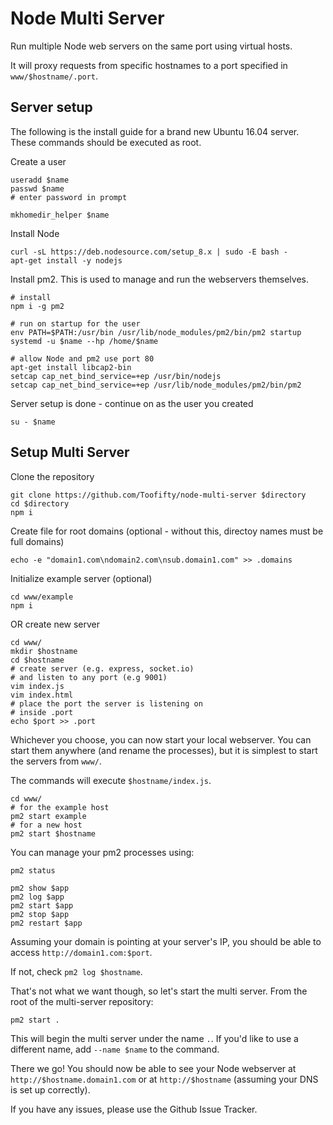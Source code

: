 Node Multi Server
=================

Run multiple Node web servers on the same port using virtual hosts.

It will proxy requests from specific hostnames to a port specified in `www/$hostname/.port`.

## Server setup

The following is the install guide for a brand new Ubuntu 16.04 server. These commands should be executed as root.

Create a user

```shell
useradd $name
passwd $name
# enter password in prompt

mkhomedir_helper $name
```

Install Node

```shell
curl -sL https://deb.nodesource.com/setup_8.x | sudo -E bash -
apt-get install -y nodejs
```

Install pm2. This is used to manage and run the webservers themselves.

```shell
# install
npm i -g pm2

# run on startup for the user
env PATH=$PATH:/usr/bin /usr/lib/node_modules/pm2/bin/pm2 startup systemd -u $name --hp /home/$name

# allow Node and pm2 use port 80
apt-get install libcap2-bin
setcap cap_net_bind_service=+ep /usr/bin/nodejs
setcap cap_net_bind_service=+ep /usr/lib/node_modules/pm2/bin/pm2
```

Server setup is done - continue on as the user you created
```shell
su - $name
```

## Setup Multi Server

Clone the repository

```shell
git clone https://github.com/Toofifty/node-multi-server $directory
cd $directory
npm i
```

Create file for root domains (optional - without this, directoy names must be full domains)

```shell
echo -e "domain1.com\ndomain2.com\nsub.domain1.com" >> .domains
```

Initialize example server (optional)

```shell
cd www/example
npm i
```

OR create new server

```shell
cd www/
mkdir $hostname
cd $hostname
# create server (e.g. express, socket.io)
# and listen to any port (e.g 9001)
vim index.js
vim index.html
# place the port the server is listening on
# inside .port
echo $port >> .port
```

Whichever you choose, you can now start your local webserver.
You can start them anywhere (and rename the processes), but it is simplest to start the servers from `www/`.

The commands will execute `$hostname/index.js`.

```shell
cd www/
# for the example host
pm2 start example
# for a new host
pm2 start $hostname
```

You can manage your pm2 processes using:

```shell
pm2 status

pm2 show $app
pm2 log $app
pm2 start $app
pm2 stop $app
pm2 restart $app
```

Assuming your domain is pointing at your server's IP, you should be able to access `http://domain1.com:$port`.

If not, check `pm2 log $hostname`.


That's not what we want though, so let's start the multi server.
From the root of the multi-server repository:

```shell
pm2 start .
```

This will begin the multi server under the name `.`. If you'd like to use a different name, add `--name $name` to the command.

There we go! You should now be able to see your Node webserver at `http://$hostname.domain1.com` or at `http://$hostname` (assuming your DNS is set up correctly).

If you have any issues, please use the Github Issue Tracker.
